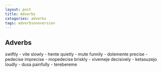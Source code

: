 ```yaml
---
layout: post
title: Adverbs
catagories: adverbs
tags: adverbsoneversion
---
```


## Adverbs
swiftly - vite
slowly - hente
quietly - mute
funnily - dolemente
precise -  pedecise
imprecise - mopedecise
briskly - vivemeje
decisively - ketasuzejo
loudly - dusa
painfully - terebereme
